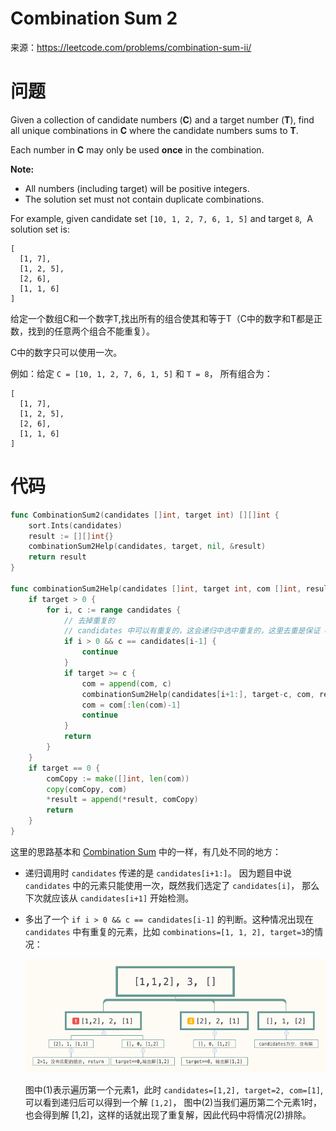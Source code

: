 # Combination Sum 2

来源：<https://leetcode.com/problems/combination-sum-ii/>

# 问题

Given a collection of candidate numbers (**C**) and a target number (**T**), find all unique combinations in **C** where the candidate numbers sums to **T**.

Each number in **C** may only be used **once** in the combination.

**Note:**

- All numbers (including target) will be positive integers.
- The solution set must not contain duplicate combinations.

For example, given candidate set `[10, 1, 2, 7, 6, 1, 5]` and target `8`, 
A solution set is: 

```
[
  [1, 7],
  [1, 2, 5],
  [2, 6],
  [1, 1, 6]
]
```

给定一个数组C和一个数字T,找出所有的组合使其和等于T（C中的数字和T都是正数，找到的任意两个组合不能重复）。

C中的数字只可以使用一次。

例如：给定 `C = [10, 1, 2, 7, 6, 1, 5]` 和 `T = 8`， 所有组合为：

```
[
  [1, 7],
  [1, 2, 5],
  [2, 6],
  [1, 1, 6]
]
```

# 代码

```go
func CombinationSum2(candidates []int, target int) [][]int {
	sort.Ints(candidates)
	result := [][]int{}
	combinationSum2Help(candidates, target, nil, &result)
	return result
}

func combinationSum2Help(candidates []int, target int, com []int, result *[][]int) {
	if target > 0 {
		for i, c := range candidates {
			// 去掉重复的
			// candidates 中可以有重复的，这会递归中选中重复的，这里去重是保证 candidates 中重复的元素不会被过多的使用
			if i > 0 && c == candidates[i-1] {
				continue
			}
			if target >= c {
				com = append(com, c)
				combinationSum2Help(candidates[i+1:], target-c, com, result)
				com = com[:len(com)-1]
				continue
			}
			return
		}
	}
	if target == 0 {
		comCopy := make([]int, len(com))
		copy(comCopy, com)
		*result = append(*result, comCopy)
		return
	}
}
```

这里的思路基本和 [Combination Sum](combination_sum.md) 中的一样，有几处不同的地方：

- 递归调用时 `candidates` 传递的是 `candidates[i+1:]`。 因为题目中说 `candidates` 中的元素只能使用一次，既然我们选定了 `candidates[i]`， 那么下次就应该从 `candidates[i+1]` 开始检测。

- 多出了一个 `if i > 0 && c == candidates[i-1]` 的判断。这种情况出现在 `candidates` 中有重复的元素，比如 `combinations=[1, 1, 2], target=3`的情况：

  ![combination_sum_2_01.png](pic/combination_sum_2_01.png)

  图中(1)表示遍历第一个元素1，此时 `candidates=[1,2], target=2, com=[1]`, 可以看到递归后可以得到一个解 `[1,2]`， 图中(2)当我们遍历第二个元素1时，也会得到解 [1,2]，这样的话就出现了重复解，因此代码中将情况(2)排除。

